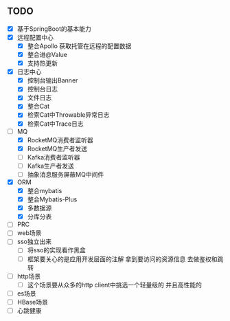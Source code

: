 TODO
---

- [X] 基于SpringBoot的基本能力
- [X] 远程配置中心
  - [X] 整合Apollo 获取托管在远程的配置数据
  - [X] 整合进@Value
  - [X] 支持热更新
- [X] 日志中心
  - [X] 控制台输出Banner
  - [X] 控制台日志
  - [X] 文件日志
  - [X] 整合Cat
  - [X] 检索Cat中Throwable异常日志
  - [X] 检索Cat中Trace日志
- [ ] MQ
  - [X] RocketMQ消费者监听器
  - [X] RocketMQ生产者发送
  - [ ] Kafka消费者监听器
  - [ ] Kafka生产者发送
  - [ ] 抽象消息服务屏蔽MQ中间件
- [X] ORM
  - [X] 整合mybatis
  - [X] 整合Mybatis-Plus
  - [X] 多数据源
  - [X] 分库分表
- [ ] PRC
- [ ] web场景
- [ ] sso独立出来
    - [ ] 将sso的实现看作黑盒
    - [ ] 框架要关心的是应用开发层面的注解 拿到要访问的资源信息 去做鉴权和跳转
- [ ] http场景
    - [ ] 这个场景要从众多的http client中挑选一个轻量级的 并且高性能的
- [ ] es场景
- [ ] HBase场景
- [ ] 心跳健康